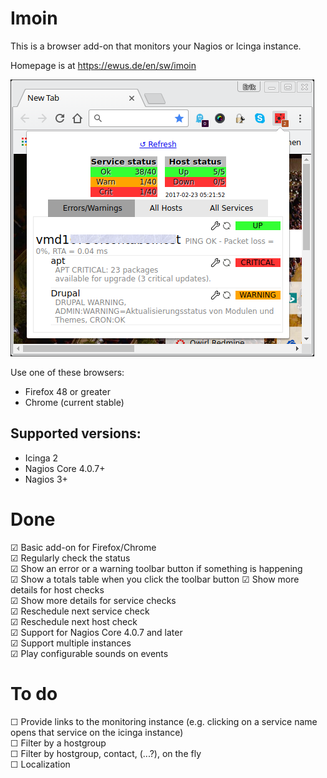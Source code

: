 Imoin
=====

This is a browser add-on that monitors your Nagios or Icinga instance.

Homepage is at https://ewus.de/en/sw/imoin

![Screenshot](docs/photo1.png)

Use one of these browsers:

* Firefox 48 or greater
* Chrome (current stable)

Supported versions:
-------------------

* Icinga 2
* Nagios Core 4.0.7+
* Nagios 3+

Done
====

☑ Basic add-on for Firefox/Chrome  
☑ Regularly check the status  
☑ Show an error or a warning toolbar button if something is happening  
☑ Show a totals table when you click the toolbar button
☑ Show more details for host checks  
☑ Show more details for service checks  
☑ Reschedule next service check  
☑ Reschedule next host check  
☑ Support for Nagios Core 4.0.7 and later  
☑ Support multiple instances  
☑ Play configurable sounds on events  

To do
=====

☐ Provide links to the monitoring instance (e.g. clicking on a service name opens that service on the icinga instance)  
☐ Filter by a hostgroup  
☐ Filter by hostgroup, contact, (...?), on the fly  
☐ Localization  
